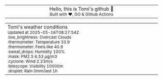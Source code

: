 
<div align="center">
<table>
<tbody>
<td align="center">
<img width="2000" height="0"><br>
Hello, this is Tomi's github 👋<br>
<sup>Built with ❤️, GO & Github Actions</sup><br>
<img width="2000" height="0">
</td>
</tbody>
</table>
</div>
<table>
<tbody>
<td align="left">
<img width="2000" height="0"><br>
Tomi's weather conditions<br>
<sup>Updated at 2025-05-16T08:27:54Z</sup><br>
<sup>:low_brightness: Overcast Clouds</sup><br>
<sup>:thermometer: Temperature 33.9 </sup><br>
<sup>:thermometer: Feels like 40.9</sup><br>
<sup>:sweat_drops: Humidity 100%</sup><br>
<sup>:mask: PM2.5 6.53 μg/m3</sup><br>
<sup>:cyclone: Wind 2.23m/s </sup><br>
<sup>:telescope: Visibility 10000m </sup><br>
<sup>:droplet: Rain 0mm/last 1h </sup><br>
<img width="2000" height="0">
</td>
<td align="left">
<img width="2000" height="0"><br>
<br>
<img width="2000" height="0">
</td>
</tbody>
</table>
</div>
    
